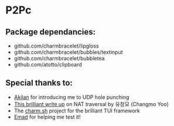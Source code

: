 # P2Pc

## Package dependancies:

- github.com/charmbracelet/lipgloss
- github.com/charmbracelet/bubbles/textinput
- github.com/charmbracelet/bubbletea
- github.com/atotto/clipboard

## Special thanks to:

- [Akilan](https://github.com/akilan1999) for introducing me to UDP hole punching
- [This brilliant write up](https://www.netmanias.com/ko/post/blog/6263/nat-network-protocol-p2p/p2p-nat-nat-traversal-technic-rfc-5128-part-2-udp-hole-punching) on NAT traversal by 유창모 (Changmo Yoo)
- The [charm.sh](https://charm.sh/) project for the brilliant TUI framework
- [Emad](https://github.com/Flxp49) for helping me test it!
